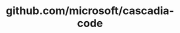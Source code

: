 ---
layout: post
title: github.com/microsoft/cascadia-code
categories: link
tags: [انگلیسی, برنامه‌نویسی]
---